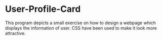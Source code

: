 # User-Profile-Card

This program depicts a small exercise on how to design a webpage which displays the information of user. CSS have been used to make it look more attractive.
